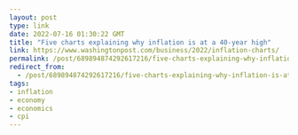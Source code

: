 ```yaml
---
layout: post
type: link
date: 2022-07-16 01:30:22 GMT
title: "Five charts explaining why inflation is at a 40-year high"
link: https://www.washingtonpost.com/business/2022/inflation-charts/
permalink: /post/689894874292617216/five-charts-explaining-why-inflation-is-at-a
redirect_from: 
  - /post/689894874292617216/five-charts-explaining-why-inflation-is-at-a
tags:
- inflation
- economy
- economics
- cpi
---
```


